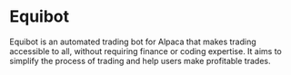 # Equibot
Equibot is an automated trading bot for Alpaca that makes trading accessible to all, without requiring finance or coding expertise. It aims to simplify the process of trading and help users make profitable trades.
